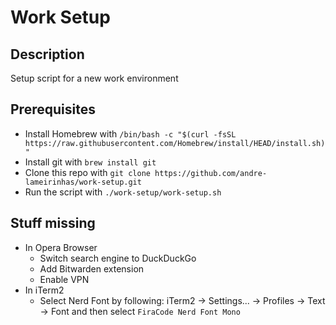 # Work Setup

## Description
Setup script for a new work environment

## Prerequisites
- Install Homebrew with `/bin/bash -c "$(curl -fsSL https://raw.githubusercontent.com/Homebrew/install/HEAD/install.sh)"`
- Install git with `brew install git`
- Clone this repo with `git clone https://github.com/andre-lameirinhas/work-setup.git`
- Run the script with `./work-setup/work-setup.sh`

## Stuff missing
- In Opera Browser
  - Switch search engine to DuckDuckGo
  - Add Bitwarden extension
  - Enable VPN
- In iTerm2
  - Select Nerd Font by following: iTerm2 -> Settings... -> Profiles -> Text -> Font and then select `FiraCode Nerd Font Mono`
